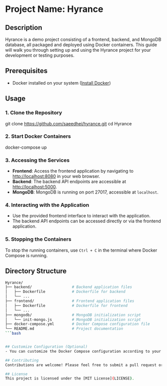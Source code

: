 # Project Name: Hyrance

## Description
Hyrance is a demo project consisting of a frontend, backend, and MongoDB database, all packaged and deployed using Docker containers. This guide will walk you through setting up and using the Hyrance project for your development or testing purposes.

## Prerequisites
- Docker installed on your system ([Install Docker](https://docs.docker.com/get-docker/))

## Usage

### 1. Clone the Repository

git clone https://github.com/saeedhei/hyrance.git
cd Hyrance

### 2. Start Docker Containers
docker-compose up


### 3. Accessing the Services
- **Frontend**: Access the frontend application by navigating to [http://localhost:8080](http://localhost:8080) in your web browser.
- **Backend**: The backend API endpoints are accessible at [http://localhost:5000](http://localhost:5000).
- **MongoDB**: MongoDB is running on port 27017, accessible at `localhost`.

### 4. Interacting with the Application
- Use the provided frontend interface to interact with the application.
- The backend API endpoints can be accessed directly or via the frontend application.

### 5. Stopping the Containers
To stop the running containers, use `Ctrl + C` in the terminal where Docker Compose is running.

## Directory Structure

```bash
Hyrance/
├── backend/                  # Backend application files
│   ├── Dockerfile            # Dockerfile for backend
│   └── ...                   
├── frontend/                 # Frontend application files
│   ├── Dockerfile            # Dockerfile for frontend
│   └── ...                   
├── mongodb/                  # MongoDB initialization script
│   └── init-mongo.js         # MongoDB initialization script
├── docker-compose.yml        # Docker Compose configuration file
└── README.md                 # Project documentation
```bash


## Customize Configuration (Optional)
- You can customize the Docker Compose configuration according to your needs by modifying the `docker-compose.yml` file.

## Contributing
Contributions are welcome! Please feel free to submit a pull request or open an issue for any improvements or bug fixes.

## License
This project is licensed under the [MIT License](LICENSE).

